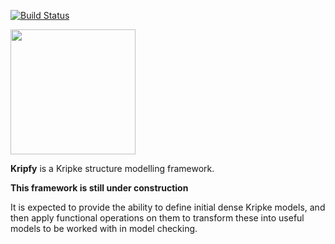 [![Build Status](https://travis-ci.com/vittau/kripfy.svg?branch=master)](https://travis-ci.com/vittau/kripfy)

<img src="https://www.vitorpmach.com/kripfy/logo.png" width="200">

**Kripfy** is a Kripke structure modelling framework.

**This framework is still under construction**

It is expected to provide the ability to define initial dense Kripke models, and then apply functional operations on them to transform these into useful models to be worked with in model checking.
